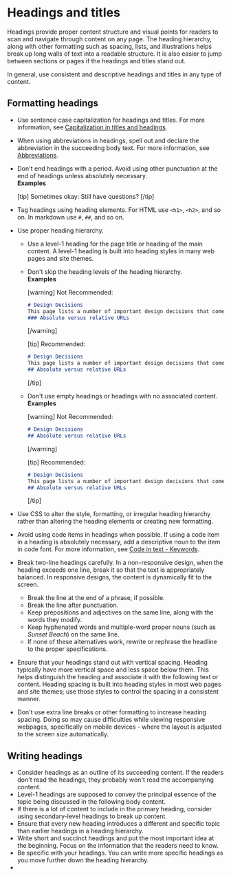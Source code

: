 # Headings and titles

Headings provide proper content structure and visual points for readers to scan and navigate through content on any page. The heading hierarchy, along with other formatting such as spacing, lists, and illustrations helps break up long walls of text into a readable structure. It is also easier to jump between sections or pages if the headings and titles stand out.

In general, use consistent and descriptive headings and titles in any type of content.

## Formatting headings

- Use sentence case capitalization for headings and titles. For more information, see [Capitalization in titles and headings](/docs/3-language-and-grammar/capitalization.md#capitalization-in-titles-and-headings).
- When using abbreviations in headings, spell out and declare the abbreviation in the succeeding body text. For more information, see [Abbreviations](/docs/3-language-and-grammar/abbreviations.md).
- Don't end headings with a period. Avoid using other punctuation at the end of headings unless absolutely necessary.  
  **Examples**  

  [tip] Sometimes okay: Still have questions? [/tip]  

- Tag headings using heading elements. For HTML use `<h1>`, `<h2>`, and so on. In markdown use `#`, `##`, and so on.
- Use proper heading hierarchy.
  - Use a level-1 heading for the page title or heading of the main content. A level-1 heading is built into heading styles in many web pages and site themes.
  - Don't skip the heading levels of the heading hierarchy.  
    **Examples**  

    [warning] Not Recommended:  
    ```md
    # Design Decisions
    This page lists a number of important design decisions that come up frequently.
    ### Absolute versus relative URLs
    ```
    [/warning]  

    [tip] Recommended:  
    ```md
    # Design Decisions
    This page lists a number of important design decisions that come up frequently.
    ## Absolute versus relative URLs
    ```
    [/tip]  

  - Don't use empty headings or headings with no associated content.  
    **Examples**  

    [warning] Not Recommended:  
    ```md
    # Design Decisions
    ## Absolute versus relative URLs
    ```
    [/warning]  

    [tip] Recommended:  
    ```md
    # Design Decisions
    This page lists a number of important design decisions that come up frequently.
    ## Absolute versus relative URLs
    ```
    [/tip]  

- Use CSS to alter the style, formatting, or irregular heading hierarchy rather than altering the heading elements or creating new formatting.
- Avoid using code items in headings when possible. If using a code item in a heading is absolutely necessary, add a descriptive noun to the item in code font. For more information, see [Code in text - Keywords]().
- Break two-line headings carefully. In a non-responsive design, when the heading exceeds one line, break it so that the text is appropriately balanced. In responsive designs, the content is dynamically fit to the screen.
  - Break the line at the end of a phrase, if possible.
  - Break the line after punctuation.
  - Keep prepositions and adjectives on the same line, along with the words they modify.
  - Keep hyphenated words and multiple-word proper nouns (such as *Sunset Beach*) on the same line.
  - If none of these alternatives work, rewrite or rephrase the headline to the proper specifications.
- Ensure that your headings stand out with vertical spacing. Heading typically have more vertical space and less space below them. This helps distinguish the heading and associate it with the following text or content. Heading spacing is built into heading styles in most web pages and site themes; use those styles to control the spacing in a consistent manner.
- Don't use extra line breaks or other formatting to increase heading spacing. Doing so may cause difficulties while viewing responsive webpages, specifically on mobile devices - where the layout is adjusted to the screen size automatically.

## Writing headings

- Consider headings as an outline of its succeeding content. If the readers don't read the headings, they probably won't read the accompanying content.
- Level-1 headings are supposed to convey the principal essence of the topic being discussed in the following body content.
- If there is a lot of content to include in the primary heading, consider using secondary-level headings to break up content.
- Ensure that every new heading introduces a different and specific topic than earlier headings in a heading hierarchy.
- Write short and succinct headings and put the most important idea at the beginning. Focus on the information that the readers need to know.
- Be specific with your headings. You can write more specific headings as you move further down the heading hierarchy.
-
